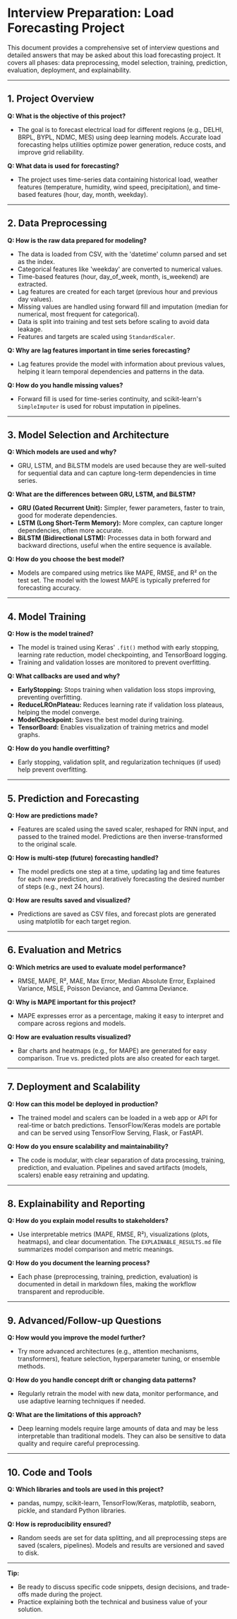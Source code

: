 # Interview Preparation: Load Forecasting Project

This document provides a comprehensive set of interview questions and detailed answers that may be asked about this load forecasting project. It covers all phases: data preprocessing, model selection, training, prediction, evaluation, deployment, and explainability.

---

## 1. Project Overview

**Q: What is the objective of this project?**
- The goal is to forecast electrical load for different regions (e.g., DELHI, BRPL, BYPL, NDMC, MES) using deep learning models. Accurate load forecasting helps utilities optimize power generation, reduce costs, and improve grid reliability.

**Q: What data is used for forecasting?**
- The project uses time-series data containing historical load, weather features (temperature, humidity, wind speed, precipitation), and time-based features (hour, day, month, weekday).

---

## 2. Data Preprocessing

**Q: How is the raw data prepared for modeling?**
- The data is loaded from CSV, with the 'datetime' column parsed and set as the index.
- Categorical features like 'weekday' are converted to numerical values.
- Time-based features (hour, day_of_week, month, is_weekend) are extracted.
- Lag features are created for each target (previous hour and previous day values).
- Missing values are handled using forward fill and imputation (median for numerical, most frequent for categorical).
- Data is split into training and test sets before scaling to avoid data leakage.
- Features and targets are scaled using `StandardScaler`.

**Q: Why are lag features important in time series forecasting?**
- Lag features provide the model with information about previous values, helping it learn temporal dependencies and patterns in the data.

**Q: How do you handle missing values?**
- Forward fill is used for time-series continuity, and scikit-learn's `SimpleImputer` is used for robust imputation in pipelines.

---

## 3. Model Selection and Architecture

**Q: Which models are used and why?**
- GRU, LSTM, and BiLSTM models are used because they are well-suited for sequential data and can capture long-term dependencies in time series.

**Q: What are the differences between GRU, LSTM, and BiLSTM?**
- **GRU (Gated Recurrent Unit):** Simpler, fewer parameters, faster to train, good for moderate dependencies.
- **LSTM (Long Short-Term Memory):** More complex, can capture longer dependencies, often more accurate.
- **BiLSTM (Bidirectional LSTM):** Processes data in both forward and backward directions, useful when the entire sequence is available.

**Q: How do you choose the best model?**
- Models are compared using metrics like MAPE, RMSE, and R² on the test set. The model with the lowest MAPE is typically preferred for forecasting accuracy.

---

## 4. Model Training

**Q: How is the model trained?**
- The model is trained using Keras' `.fit()` method with early stopping, learning rate reduction, model checkpointing, and TensorBoard logging.
- Training and validation losses are monitored to prevent overfitting.

**Q: What callbacks are used and why?**
- **EarlyStopping:** Stops training when validation loss stops improving, preventing overfitting.
- **ReduceLROnPlateau:** Reduces learning rate if validation loss plateaus, helping the model converge.
- **ModelCheckpoint:** Saves the best model during training.
- **TensorBoard:** Enables visualization of training metrics and model graphs.

**Q: How do you handle overfitting?**
- Early stopping, validation split, and regularization techniques (if used) help prevent overfitting.

---

## 5. Prediction and Forecasting

**Q: How are predictions made?**
- Features are scaled using the saved scaler, reshaped for RNN input, and passed to the trained model. Predictions are then inverse-transformed to the original scale.

**Q: How is multi-step (future) forecasting handled?**
- The model predicts one step at a time, updating lag and time features for each new prediction, and iteratively forecasting the desired number of steps (e.g., next 24 hours).

**Q: How are results saved and visualized?**
- Predictions are saved as CSV files, and forecast plots are generated using matplotlib for each target region.

---

## 6. Evaluation and Metrics

**Q: Which metrics are used to evaluate model performance?**
- RMSE, MAPE, R², MAE, Max Error, Median Absolute Error, Explained Variance, MSLE, Poisson Deviance, and Gamma Deviance.

**Q: Why is MAPE important for this project?**
- MAPE expresses error as a percentage, making it easy to interpret and compare across regions and models.

**Q: How are evaluation results visualized?**
- Bar charts and heatmaps (e.g., for MAPE) are generated for easy comparison. True vs. predicted plots are also created for each target.

---

## 7. Deployment and Scalability

**Q: How can this model be deployed in production?**
- The trained model and scalers can be loaded in a web app or API for real-time or batch predictions. TensorFlow/Keras models are portable and can be served using TensorFlow Serving, Flask, or FastAPI.

**Q: How do you ensure scalability and maintainability?**
- The code is modular, with clear separation of data processing, training, prediction, and evaluation. Pipelines and saved artifacts (models, scalers) enable easy retraining and updating.

---

## 8. Explainability and Reporting

**Q: How do you explain model results to stakeholders?**
- Use interpretable metrics (MAPE, RMSE, R²), visualizations (plots, heatmaps), and clear documentation. The `EXPLAINABLE_RESULTS.md` file summarizes model comparison and metric meanings.

**Q: How do you document the learning process?**
- Each phase (preprocessing, training, prediction, evaluation) is documented in detail in markdown files, making the workflow transparent and reproducible.

---

## 9. Advanced/Follow-up Questions

**Q: How would you improve the model further?**
- Try more advanced architectures (e.g., attention mechanisms, transformers), feature selection, hyperparameter tuning, or ensemble methods.

**Q: How do you handle concept drift or changing data patterns?**
- Regularly retrain the model with new data, monitor performance, and use adaptive learning techniques if needed.

**Q: What are the limitations of this approach?**
- Deep learning models require large amounts of data and may be less interpretable than traditional models. They can also be sensitive to data quality and require careful preprocessing.

---

## 10. Code and Tools

**Q: Which libraries and tools are used in this project?**
- pandas, numpy, scikit-learn, TensorFlow/Keras, matplotlib, seaborn, pickle, and standard Python libraries.

**Q: How is reproducibility ensured?**
- Random seeds are set for data splitting, and all preprocessing steps are saved (scalers, pipelines). Models and results are versioned and saved to disk.

---

**Tip:**
- Be ready to discuss specific code snippets, design decisions, and trade-offs made during the project.
- Practice explaining both the technical and business value of your solution. 